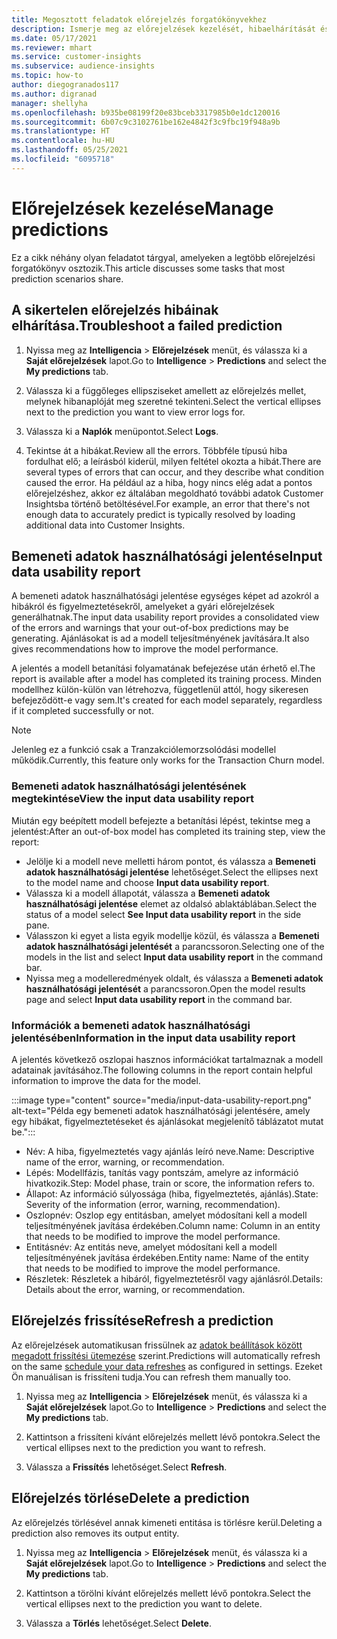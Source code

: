 ```yaml
---
title: Megosztott feladatok előrejelzés forgatókönyvekhez
description: Ismerje meg az előrejelzések kezelését, hibaelhárítását és finomítását.
ms.date: 05/17/2021
ms.reviewer: mhart
ms.service: customer-insights
ms.subservice: audience-insights
ms.topic: how-to
author: diegogranados117
ms.author: digranad
manager: shellyha
ms.openlocfilehash: b935be08199f20e83bceb3317985b0e1dc120016
ms.sourcegitcommit: 6b07c9c3102761be162e4842f3c9fbc19f948a9b
ms.translationtype: HT
ms.contentlocale: hu-HU
ms.lasthandoff: 05/25/2021
ms.locfileid: "6095718"
---
```

# <a name="manage-predictions"></a><span data-ttu-id="ac2c3-103">Előrejelzések kezelése</span><span class="sxs-lookup"><span data-stu-id="ac2c3-103">Manage predictions</span></span>

<span data-ttu-id="ac2c3-104">Ez a cikk néhány olyan feladatot tárgyal, amelyeken a legtöbb előrejelzési forgatókönyv osztozik.</span><span class="sxs-lookup"><span data-stu-id="ac2c3-104">This article discusses some tasks that most prediction scenarios share.</span></span>

## <a name="troubleshoot-a-failed-prediction"></a><span data-ttu-id="ac2c3-105">A sikertelen előrejelzés hibáinak elhárítása.</span><span class="sxs-lookup"><span data-stu-id="ac2c3-105">Troubleshoot a failed prediction</span></span>

1. <span data-ttu-id="ac2c3-106">Nyissa meg az **Intelligencia** > **Előrejelzések** menüt, és válassza ki a **Saját előrejelzések** lapot.</span><span class="sxs-lookup"><span data-stu-id="ac2c3-106">Go to **Intelligence** > **Predictions** and select the **My predictions** tab.</span></span>

1. <span data-ttu-id="ac2c3-107">Válassza ki a függőleges ellipsziseket amellett az előrejelzés mellet, melynek hibanaplóját meg szeretné tekinteni.</span><span class="sxs-lookup"><span data-stu-id="ac2c3-107">Select the vertical ellipses next to the prediction you want to view error logs for.</span></span>

1. <span data-ttu-id="ac2c3-108">Válassza ki a **Naplók** menüpontot.</span><span class="sxs-lookup"><span data-stu-id="ac2c3-108">Select **Logs**.</span></span>

1. <span data-ttu-id="ac2c3-109">Tekintse át a hibákat.</span><span class="sxs-lookup"><span data-stu-id="ac2c3-109">Review all the errors.</span></span> <span data-ttu-id="ac2c3-110">Többféle típusú hiba fordulhat elő; a leírásból kiderül, milyen feltétel okozta a hibát.</span><span class="sxs-lookup"><span data-stu-id="ac2c3-110">There are several types of errors that can occur, and they describe what condition caused the error.</span></span> <span data-ttu-id="ac2c3-111">Ha például az a hiba, hogy nincs elég adat a pontos előrejelzéshez, akkor ez általában megoldható további adatok Customer Insightsba történő betöltésével.</span><span class="sxs-lookup"><span data-stu-id="ac2c3-111">For example, an error that there's not enough data to accurately predict is typically resolved by loading additional data into Customer Insights.</span></span>

## <a name="input-data-usability-report"></a><span data-ttu-id="ac2c3-112">Bemeneti adatok használhatósági jelentése</span><span class="sxs-lookup"><span data-stu-id="ac2c3-112">Input data usability report</span></span>

<span data-ttu-id="ac2c3-113">A bemeneti adatok használhatósági jelentése egységes képet ad azokról a hibákról és figyelmeztetésekről, amelyeket a gyári előrejelzések generálhatnak.</span><span class="sxs-lookup"><span data-stu-id="ac2c3-113">The input data usability report provides a consolidated view of the errors and warnings that your out-of-box predictions may be generating.</span></span> <span data-ttu-id="ac2c3-114">Ajánlásokat is ad a modell teljesítményének javítására.</span><span class="sxs-lookup"><span data-stu-id="ac2c3-114">It also gives recommendations how to improve the model performance.</span></span>

<span data-ttu-id="ac2c3-115">A jelentés a modell betanítási folyamatának befejezése után érhető el.</span><span class="sxs-lookup"><span data-stu-id="ac2c3-115">The report is available after a model has completed its training process.</span></span> <span data-ttu-id="ac2c3-116">Minden modellhez külön-külön van létrehozva, függetlenül attól, hogy sikeresen befejeződött-e vagy sem.</span><span class="sxs-lookup"><span data-stu-id="ac2c3-116">It's created for each model separately, regardless if it completed successfully or not.</span></span>

> [!NOTE]
> <span data-ttu-id="ac2c3-117">Jelenleg ez a funkció csak a Tranzakciólemorzsolódási modellel működik.</span><span class="sxs-lookup"><span data-stu-id="ac2c3-117">Currently, this feature only works for the Transaction Churn model.</span></span>

### <a name="view-the-input-data-usability-report"></a><span data-ttu-id="ac2c3-118">Bemeneti adatok használhatósági jelentésének megtekintése</span><span class="sxs-lookup"><span data-stu-id="ac2c3-118">View the input data usability report</span></span>

<span data-ttu-id="ac2c3-119">Miután egy beépített modell befejezte a betanítási lépést, tekintse meg a jelentést:</span><span class="sxs-lookup"><span data-stu-id="ac2c3-119">After an out-of-box model has completed its training step, view the report:</span></span>
- <span data-ttu-id="ac2c3-120">Jelölje ki a modell neve melletti három pontot, és válassza a **Bemeneti adatok használhatósági jelentése** lehetőséget.</span><span class="sxs-lookup"><span data-stu-id="ac2c3-120">Select the ellipses next to the model name and choose **Input data usability report**.</span></span>
- <span data-ttu-id="ac2c3-121">Válassza ki a modell állapotát, válassza a **Bemeneti adatok használhatósági jelentése** elemet az oldalsó ablaktáblában.</span><span class="sxs-lookup"><span data-stu-id="ac2c3-121">Select the status of a model select **See Input data usability report** in the side pane.</span></span>
- <span data-ttu-id="ac2c3-122">Válasszon ki egyet a lista egyik modellje közül, és válassza a **Bemeneti adatok használhatósági jelentését** a parancssoron.</span><span class="sxs-lookup"><span data-stu-id="ac2c3-122">Selecting one of the models in the list and select **Input data usability report** in the command bar.</span></span>
- <span data-ttu-id="ac2c3-123">Nyissa meg a modelleredmények oldalt, és válassza a **Bemeneti adatok használhatósági jelentését** a parancssoron.</span><span class="sxs-lookup"><span data-stu-id="ac2c3-123">Open the model results page and select **Input data usability report** in the command bar.</span></span>

### <a name="information-in-the-input-data-usability-report"></a><span data-ttu-id="ac2c3-124">Információk a bemeneti adatok használhatósági jelentésében</span><span class="sxs-lookup"><span data-stu-id="ac2c3-124">Information in the input data usability report</span></span>

<span data-ttu-id="ac2c3-125">A jelentés következő oszlopai hasznos információkat tartalmaznak a modell adatainak javításához.</span><span class="sxs-lookup"><span data-stu-id="ac2c3-125">The following columns in the report contain helpful information to improve the data for the model.</span></span>

:::image type="content" source="media/input-data-usability-report.png" alt-text="Példa egy bemeneti adatok használhatósági jelentésére, amely egy hibákat, figyelmeztetéseket és ajánlásokat megjelenítő táblázatot mutat be.":::

- <span data-ttu-id="ac2c3-127">Név: A hiba, figyelmeztetés vagy ajánlás leíró neve.</span><span class="sxs-lookup"><span data-stu-id="ac2c3-127">Name: Descriptive name of the error, warning, or recommendation.</span></span>
- <span data-ttu-id="ac2c3-128">Lépés: Modellfázis, tanítás vagy pontszám, amelyre az információ hivatkozik.</span><span class="sxs-lookup"><span data-stu-id="ac2c3-128">Step: Model phase, train or score, the information refers to.</span></span>
- <span data-ttu-id="ac2c3-129">Állapot: Az információ súlyossága (hiba, figyelmeztetés, ajánlás).</span><span class="sxs-lookup"><span data-stu-id="ac2c3-129">State: Severity of the information (error, warning, recommendation).</span></span>
- <span data-ttu-id="ac2c3-130">Oszlopnév: Oszlop egy entitásban, amelyet módosítani kell a modell teljesítményének javítása érdekében.</span><span class="sxs-lookup"><span data-stu-id="ac2c3-130">Column name: Column in an entity that needs to be modified to improve the model performance.</span></span>
- <span data-ttu-id="ac2c3-131">Entitásnév: Az entitás neve, amelyet módosítani kell a modell teljesítményének javítása érdekében.</span><span class="sxs-lookup"><span data-stu-id="ac2c3-131">Entity name: Name of the entity that needs to be modified to improve the model performance.</span></span>
- <span data-ttu-id="ac2c3-132">Részletek: Részletek a hibáról, figyelmeztetésről vagy ajánlásról.</span><span class="sxs-lookup"><span data-stu-id="ac2c3-132">Details: Details about the error, warning, or recommendation.</span></span>

## <a name="refresh-a-prediction"></a><span data-ttu-id="ac2c3-133">Előrejelzés frissítése</span><span class="sxs-lookup"><span data-stu-id="ac2c3-133">Refresh a prediction</span></span>

<span data-ttu-id="ac2c3-134">Az előrejelzések automatikusan frissülnek az [adatok beállítások között megadott frissítési ütemezése](system.md#schedule-tab) szerint.</span><span class="sxs-lookup"><span data-stu-id="ac2c3-134">Predictions will automatically refresh on the same [schedule your data refreshes](system.md#schedule-tab) as configured in settings.</span></span> <span data-ttu-id="ac2c3-135">Ezeket Ön manuálisan is frissíteni tudja.</span><span class="sxs-lookup"><span data-stu-id="ac2c3-135">You can refresh them manually too.</span></span>

1. <span data-ttu-id="ac2c3-136">Nyissa meg az **Intelligencia** > **Előrejelzések** menüt, és válassza ki a **Saját előrejelzések** lapot.</span><span class="sxs-lookup"><span data-stu-id="ac2c3-136">Go to **Intelligence** > **Predictions** and select the **My predictions** tab.</span></span>

1. <span data-ttu-id="ac2c3-137">Kattintson a frissíteni kívánt előrejelzés mellett lévő pontokra.</span><span class="sxs-lookup"><span data-stu-id="ac2c3-137">Select the vertical ellipses next to the prediction you want to refresh.</span></span>

1. <span data-ttu-id="ac2c3-138">Válassza a **Frissítés** lehetőséget.</span><span class="sxs-lookup"><span data-stu-id="ac2c3-138">Select **Refresh**.</span></span>

## <a name="delete-a-prediction"></a><span data-ttu-id="ac2c3-139">Előrejelzés törlése</span><span class="sxs-lookup"><span data-stu-id="ac2c3-139">Delete a prediction</span></span>

<span data-ttu-id="ac2c3-140">Az előrejelzés törlésével annak kimeneti entitása is törlésre kerül.</span><span class="sxs-lookup"><span data-stu-id="ac2c3-140">Deleting a prediction also removes its output entity.</span></span>

1. <span data-ttu-id="ac2c3-141">Nyissa meg az **Intelligencia** > **Előrejelzések** menüt, és válassza ki a **Saját előrejelzések** lapot.</span><span class="sxs-lookup"><span data-stu-id="ac2c3-141">Go to **Intelligence** > **Predictions** and select the **My predictions** tab.</span></span>

1. <span data-ttu-id="ac2c3-142">Kattintson a törölni kívánt előrejelzés mellett lévő pontokra.</span><span class="sxs-lookup"><span data-stu-id="ac2c3-142">Select the vertical ellipses next to the prediction you want to delete.</span></span>

1. <span data-ttu-id="ac2c3-143">Válassza a **Törlés** lehetőséget.</span><span class="sxs-lookup"><span data-stu-id="ac2c3-143">Select **Delete**.</span></span>
